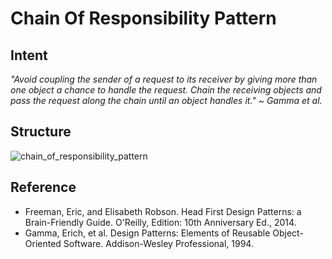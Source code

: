 # Chain Of Responsibility Pattern

## Intent
*"Avoid coupling the sender of a request to its receiver by giving more than one object a chance to handle the request. Chain the receiving objects and pass the request along the chain until an object handles it." ~ Gamma et al.*

## Structure
![chain_of_responsibility_pattern](https://raw.githubusercontent.com/Code2Bits/Design-Patterns-Java/master/Behavioral%20Patterns/Chain%20Of%20Responsibility/Images/chain_of_responsibility_pattern.png)

## Reference
* Freeman, Eric, and Elisabeth Robson. Head First Design Patterns: a Brain-Friendly Guide. O'Reilly, Edition: 10th Anniversary Ed., 2014.
* Gamma, Erich, et al. Design Patterns: Elements of Reusable Object-Oriented Software. Addison-Wesley Professional, 1994.